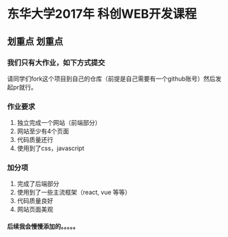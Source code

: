 # 东华大学2017年 科创WEB开发课程

## 划重点 划重点

### 我们只有大作业，如下方式提交
请同学们fork这个项目到自己的仓库（前提是自己需要有一个github账号）然后发起pr就行。  

### 作业要求  
1. 独立完成一个网站（前端部分） 
2. 网站至少有4个页面
3. 代码质量还行
4. 使用到了css，javascript

### 加分项
1. 完成了后端部分
2. 使用到了一些主流框架（react, vue 等等）
3. 代码质量良好
4. 网站页面美观

#### 后续我会慢慢添加的。。。。。